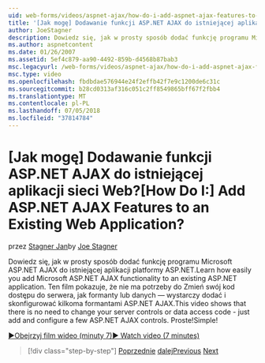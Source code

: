 ```yaml
---
uid: web-forms/videos/aspnet-ajax/how-do-i-add-aspnet-ajax-features-to-an-existing-web-application
title: '[Jak mogę] Dodawanie funkcji ASP.NET AJAX do istniejącej aplikacji sieci Web? | Microsoft Docs'
author: JoeStagner
description: Dowiedz się, jak w prosty sposób dodać funkcję programu Microsoft ASP.NET AJAX do istniejącej aplikacji platformy ASP.NET. Ten film pokazuje, czy nie ma potrzeby zmiany z serwerem...
ms.author: aspnetcontent
ms.date: 01/26/2007
ms.assetid: 5ef4c879-aa90-4492-859b-d4568b87bab3
msc.legacyurl: /web-forms/videos/aspnet-ajax/how-do-i-add-aspnet-ajax-features-to-an-existing-web-application
msc.type: video
ms.openlocfilehash: fbdbdae576944e24f2effb42f7e9c1200de6c31c
ms.sourcegitcommit: b28cd0313af316c051c2ff8549865bff67f2fbb4
ms.translationtype: MT
ms.contentlocale: pl-PL
ms.lasthandoff: 07/05/2018
ms.locfileid: "37814784"
---
```

<a name="how-do-i-add-aspnet-ajax-features-to-an-existing-web-application"></a><span data-ttu-id="b6bee-105">[Jak mogę] Dodawanie funkcji ASP.NET AJAX do istniejącej aplikacji sieci Web?</span><span class="sxs-lookup"><span data-stu-id="b6bee-105">[How Do I:] Add ASP.NET AJAX Features to an Existing Web Application?</span></span>
====================
<span data-ttu-id="b6bee-106">przez [Stagner Jan](https://github.com/JoeStagner)</span><span class="sxs-lookup"><span data-stu-id="b6bee-106">by [Joe Stagner](https://github.com/JoeStagner)</span></span>

<span data-ttu-id="b6bee-107">Dowiedz się, jak w prosty sposób dodać funkcję programu Microsoft ASP.NET AJAX do istniejącej aplikacji platformy ASP.NET.</span><span class="sxs-lookup"><span data-stu-id="b6bee-107">Learn how easily you add Microsoft ASP.NET AJAX functionality to an existing ASP.NET application.</span></span> <span data-ttu-id="b6bee-108">Ten film pokazuje, że nie ma potrzeby do Zmień swój kod dostępu do serwera, jak formanty lub danych — wystarczy dodać i skonfigurować kilkoma formantami ASP.NET AJAX.</span><span class="sxs-lookup"><span data-stu-id="b6bee-108">This video shows that there is no need to change your server controls or data access code - just add and configure a few ASP.NET AJAX controls.</span></span> <span data-ttu-id="b6bee-109">Proste!</span><span class="sxs-lookup"><span data-stu-id="b6bee-109">Simple!</span></span>

[<span data-ttu-id="b6bee-110">&#9654;Obejrzyj film wideo (minuty 7)</span><span class="sxs-lookup"><span data-stu-id="b6bee-110">&#9654; Watch video (7 minutes)</span></span>](https://channel9.msdn.com/Blogs/ASP-NET-Site-Videos/how-do-i-add-aspnet-ajax-features-to-an-existing-web-application)

> [!div class="step-by-step"]
> <span data-ttu-id="b6bee-111">[Poprzednie](how-do-i-make-client-side-network-callbacks-with-aspnet-ajax.md)
> [dalej](how-do-i-aspnet-ajax-enable-an-existing-web-service.md)</span><span class="sxs-lookup"><span data-stu-id="b6bee-111">[Previous](how-do-i-make-client-side-network-callbacks-with-aspnet-ajax.md)
[Next](how-do-i-aspnet-ajax-enable-an-existing-web-service.md)</span></span>
